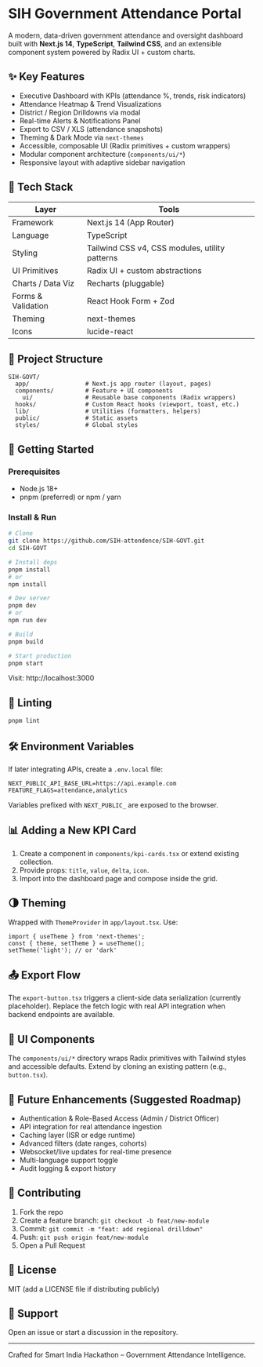 # SIH Government Attendance Portal

A modern, data-driven government attendance and oversight dashboard built with **Next.js 14**, **TypeScript**, **Tailwind CSS**, and an extensible component system powered by Radix UI + custom charts.

## ✨ Key Features
- Executive Dashboard with KPIs (attendance %, trends, risk indicators)
- Attendance Heatmap & Trend Visualizations
- District / Region Drilldowns via modal
- Real-time Alerts & Notifications Panel
- Export to CSV / XLS (attendance snapshots)
- Theming & Dark Mode via `next-themes`
- Accessible, composable UI (Radix primitives + custom wrappers)
- Modular component architecture (`components/ui/*`)
- Responsive layout with adaptive sidebar navigation

## 🧱 Tech Stack
| Layer | Tools |
|-------|-------|
| Framework | Next.js 14 (App Router) |
| Language | TypeScript |
| Styling | Tailwind CSS v4, CSS modules, utility patterns |
| UI Primitives | Radix UI + custom abstractions |
| Charts / Data Viz | Recharts (pluggable) |
| Forms & Validation | React Hook Form + Zod |
| Theming | next-themes |
| Icons | lucide-react |

## 📂 Project Structure
```
SIH-GOVT/
  app/                # Next.js app router (layout, pages)
  components/         # Feature + UI components
    ui/               # Reusable base components (Radix wrappers)
  hooks/              # Custom React hooks (viewport, toast, etc.)
  lib/                # Utilities (formatters, helpers)
  public/             # Static assets
  styles/             # Global styles
```

## 🚀 Getting Started
### Prerequisites
- Node.js 18+
- pnpm (preferred) or npm / yarn

### Install & Run
```bash
# Clone
git clone https://github.com/SIH-attendence/SIH-GOVT.git
cd SIH-GOVT

# Install deps
pnpm install
# or
npm install

# Dev server
pnpm dev
# or
npm run dev

# Build
pnpm build

# Start production
pnpm start
```
Visit: http://localhost:3000

## 🧪 Linting
```bash
pnpm lint
```

## 🛠 Environment Variables
If later integrating APIs, create a `.env.local` file:
```
NEXT_PUBLIC_API_BASE_URL=https://api.example.com
FEATURE_FLAGS=attendance,analytics
```
Variables prefixed with `NEXT_PUBLIC_` are exposed to the browser.

## 📊 Adding a New KPI Card
1. Create a component in `components/kpi-cards.tsx` or extend existing collection.
2. Provide props: `title`, `value`, `delta`, `icon`.
3. Import into the dashboard page and compose inside the grid.

## 🌗 Theming
Wrapped with `ThemeProvider` in `app/layout.tsx`. Use:
```tsx
import { useTheme } from 'next-themes';
const { theme, setTheme } = useTheme();
setTheme('light'); // or 'dark'
```

## 📤 Export Flow
The `export-button.tsx` triggers a client-side data serialization (currently placeholder). Replace the fetch logic with real API integration when backend endpoints are available.

## 🧩 UI Components
The `components/ui/*` directory wraps Radix primitives with Tailwind styles and accessible defaults. Extend by cloning an existing pattern (e.g., `button.tsx`).

## 🔐 Future Enhancements (Suggested Roadmap)
- Authentication & Role-Based Access (Admin / District Officer)
- API integration for real attendance ingestion
- Caching layer (ISR or edge runtime)
- Advanced filters (date ranges, cohorts)
- Websocket/live updates for real-time presence
- Multi-language support toggle
- Audit logging & export history

## 🤝 Contributing
1. Fork the repo
2. Create a feature branch: `git checkout -b feat/new-module`
3. Commit: `git commit -m "feat: add regional drilldown"`
4. Push: `git push origin feat/new-module`
5. Open a Pull Request

## 📜 License
MIT (add a LICENSE file if distributing publicly)

## 🙋 Support
Open an issue or start a discussion in the repository.

---
Crafted for Smart India Hackathon – Government Attendance Intelligence.
